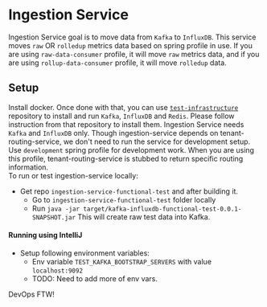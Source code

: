# Ingestion Service
Ingestion Service goal is to move data from `Kafka` to `InfluxDB`. This service moves `raw` OR `rolledup` metrics data based on spring profile in use. If you are using `raw-data-consumer` profile, it will move `raw` metrics data, and if you are using `rollup-data-consumer` profile, it will move `rolledup` data.
## Setup
Install docker. Once done with that, you can use [`test-infrastructure`](https://github.com/racker/ceres-test-infrastructure) repository to install and run `Kafka`, `InfluxDB` and `Redis`. Please follow instruction from that repository to install them. Ingestion Service needs `Kafka` and `InfluxDB` only. Though ingestion-service depends on tenant-routing-service, we don't need to run the service for development setup. Use `development` spring profile for development work. When you are using this profile, tenant-routing-service is stubbed to return specific routing information. <br />
To run or test ingestion-service locally:
- Get repo `ingestion-service-functional-test` and after building it.
  - Go to `ingestion-service-functional-test` folder locally
  - Run `java -jar target/kafka-influxdb-functional-test-0.0.1-SNAPSHOT.jar` This will create raw test data into Kafka.
#### Running using IntelliJ
- Setup following environment variables:
  - Env variable `TEST_KAFKA_BOOTSTRAP_SERVERS` with value `localhost:9092`
  - TODO: Need to add more of env vars.


DevOps FTW!
